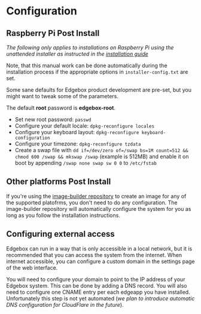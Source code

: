 # Configuration

## Raspberry Pi Post Install

_The following only applies to installations on Raspberry Pi using the unattended installer as instructed in the [installation guide](./installation.md)_

Note, that this manual work can be done automatically during the installation process if the appropriate options in `installer-config.txt` are set.

Some sane defaults for Edgebox product development are pre-set, but you might want to tweak some of the parameters.

The default **root** password is **edgebox-root**.

- Set new root password: `passwd`
- Configure your default locale: `dpkg-reconfigure locales`
- Configure your keyboard layout: `dpkg-reconfigure keyboard-configuration`
- Configure your timezone: `dpkg-reconfigure tzdata`
- Create a swap file with `dd if=/dev/zero of=/swap bs=1M count=512 && chmod 600 /swap && mkswap /swap` (example is 512MB) and enable it on boot by appending `/swap none swap sw 0 0` to `/etc/fstab`

## Other platforms Post Install

If you're using the [image-builder repository](https://github.com/edgebox-iot/image-builder/) to create an image for any of the supported platofrms, you don't need to do any configuration. The image-builder repository will automatically configure the system for you as long as you follow the installation instructions.

## Configuring external access

Edgebox can run in a way that is only accessible in a local network, but it is recommended that you can access the system from the internet.
When internet accessible, you can configure a custom domain in the settings page of the web interface.

You will need to configure your domain to point to the IP address of your Edgebox system. This can be done by adding a DNS record. You will also need to configure one CNAME entry per each edgeapp you have installed. Unfortunately this step is not yet automated (_we plan to introduce automatic DNS configuration for CloudFlare in the future_).

